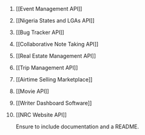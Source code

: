1. [[Event Management API]]
2. [[Nigeria States and LGAs API]]
3. [[Bug Tracker API]]
4. [[Collaborative Note Taking API]]
5. [[Real Estate Management API]] 
6. [[Trip Management API]]
7. [[Airtime Selling Marketplace]]
8. [[Movie API]]
9. [[Writer Dashboard Software]]
10. [[NRC Website API]] 


	Ensure to include documentation and a README.